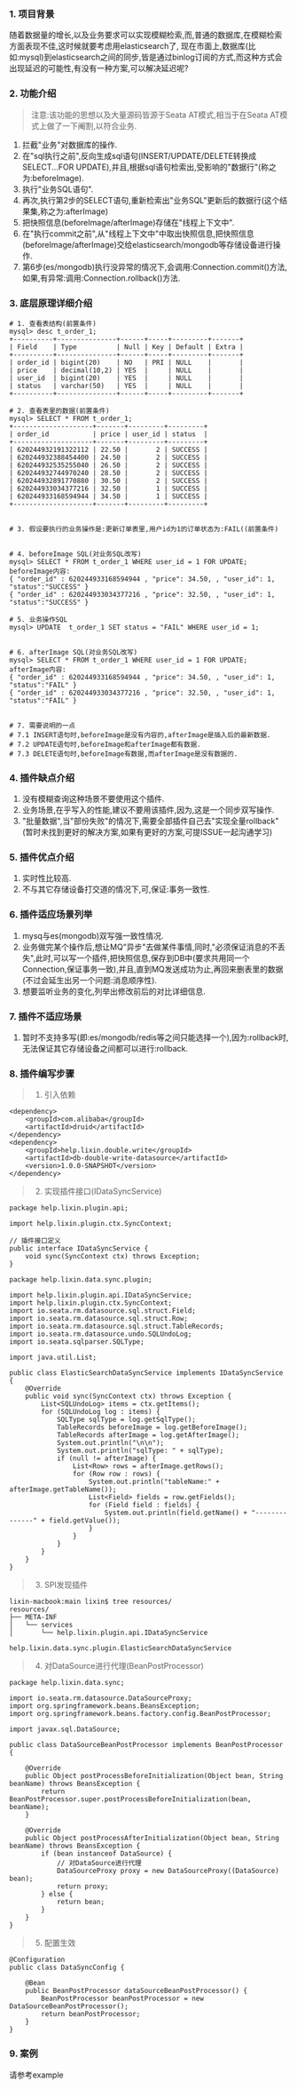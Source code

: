 ### 1. 项目背景

随着数据量的增长,以及业务要求可以实现模糊检索,而,普通的数据库,在模糊检索方面表现不佳,这时候就要考虑用elasticsearch了,
现在市面上,数据库(比如:mysql)到elasticsearch之间的同步,皆是通过binlog订阅的方式,而这种方式会出现延迟的可能性,有没有一种方案,可以解决延迟呢?

### 2. 功能介绍
> 注意:该功能的思想以及大量源码皆源于Seata AT模式,相当于在Seata AT模式上做了一下阉割,以符合业务.  

1) 拦截"业务"对数据库的操作.
2) 在"sql执行之前",反向生成sql语句(INSERT/UPDATE/DELETE转换成SELECT...FOR UPDATE),并且,根据sql语句检索出,受影响的"数据行"(称之为:beforeImage).
3) 执行"业务SQL语句".
4) 再次,执行第2步的SELECT语句,重新检索出"业务SQL"更新后的数据行(这个结果集,称之为:afterImage)
5) 把快照信息(beforeImage/afterImage)存储在"线程上下文中". 
6) 在"执行commit之前",从"线程上下文中"中取出快照信息,把快照信息(beforeImage/afterImage)交给elasticsearch/mongodb等存储设备进行操作. 
7) 第6步(es/mongodb)执行没异常的情况下,会调用:Connection.commit()方法,如果,有异常:调用:Connection.rollback()方法.


### 3. 底层原理详细介绍
```
# 1. 查看表结构(前置条件)
mysql> desc t_order_1;
+----------+---------------+------+-----+---------+-------+
| Field    | Type          | Null | Key | Default | Extra |
+----------+---------------+------+-----+---------+-------+
| order_id | bigint(20)    | NO   | PRI | NULL    |       |
| price    | decimal(10,2) | YES  |     | NULL    |       |
| user_id  | bigint(20)    | YES  |     | NULL    |       |
| status   | varchar(50)   | YES  |     | NULL    |       |
+----------+---------------+------+-----+---------+-------+

# 2. 查看表里的数据(前置条件)
mysql> SELECT * FROM t_order_1;
+--------------------+-------+---------+---------+
| order_id           | price | user_id | status  |
+--------------------+-------+---------+---------+
| 620244932191322112 | 22.50 |       2 | SUCCESS |
| 620244932388454400 | 24.50 |       2 | SUCCESS |
| 620244932535255040 | 26.50 |       2 | SUCCESS |
| 620244932744970240 | 28.50 |       2 | SUCCESS |
| 620244932891770880 | 30.50 |       2 | SUCCESS |
| 620244933034377216 | 32.50 |       1 | SUCCESS |
| 620244933168594944 | 34.50 |       1 | SUCCESS |
+--------------------+-------+---------+---------+


# 3. 假设要执行的业务操作是:更新订单表里,用户id为1的订单状态为:FAIL((前置条件)


# 4. beforeImage SQL(对业务SQL改写)
mysql> SELECT * FROM t_order_1 WHERE user_id = 1 FOR UPDATE;
beforeImage内容:
{ "order_id" : 620244933168594944 , "price": 34.50, , "user_id": 1, "status":"SUCCESS" }
{ "order_id" : 620244933034377216 , "price": 32.50, , "user_id": 1, "status":"SUCCESS" }

# 5. 业务操作SQL
mysql> UPDATE  t_order_1 SET status = "FAIL" WHERE user_id = 1;


# 6. afterImage SQL(对业务SQL改写)
mysql> SELECT * FROM t_order_1 WHERE user_id = 1 FOR UPDATE;
afterImage内容:
{ "order_id" : 620244933168594944 , "price": 34.50, , "user_id": 1, "status":"FAIL" }
{ "order_id" : 620244933034377216 , "price": 32.50, , "user_id": 1, "status":"FAIL" }


# 7. 需要说明的一点
# 7.1 INSERT语句时,beforeImage是没有内容的,afterImage是插入后的最新数据.
# 7.2 UPDATE语句时,beforeImage和afterImage都有数据. 
# 7.3 DELETE语句时,beforeImage有数据,而afterImage是没有数据的.
```

### 4. 插件缺点介绍

1) 没有模糊查询这种场景不要使用这个插件.
2) 业务场景,在乎写入的性能,建议不要用该插件,因为,这是一个同步双写操作. 
3) "批量数据",当"部份失败"的情况下,需要全部插件自己去"实现全量rollback"(暂时未找到更好的解决方案,如果有更好的方案,可提ISSUE一起沟通学习) 

### 5. 插件优点介绍
1) 实时性比较高.
2) 不与其它存储设备打交道的情况下,可,保证:事务一致性.    

### 6. 插件适应场景列举
1) mysq与es(mongodb)双写强一致性情况.    
2) 业务做完某个操作后,想让MQ"异步"去做某件事情,同时,"必须保证消息的不丢失",此时,可以写一个插件,把快照信息,保存到DB中(要求共用同一个Connection,保证事务一致),并且,直到MQ发送成功为止,再回来删表里的数据(不过会延生出另一个问题:消息顺序性).       
3) 想要监听业务的变化,列举出修改前后的对比详细信息.   

### 7. 插件不适应场景
1) 暂时不支持多写(即:es/mongodb/redis等之间只能选择一个),因为:rollback时,无法保证其它存储设备之间都可以进行:rollback.  

### 8. 插件编写步骤
> 1) 引入依赖

```
<dependency>
    <groupId>com.alibaba</groupId>
    <artifactId>druid</artifactId>
</dependency>
<dependency>
    <groupId>help.lixin.double.write</groupId>
    <artifactId>db-double-write-datasource</artifactId>
    <version>1.0.0-SNAPSHOT</version>
</dependency>
```

> 2) 实现插件接口(IDataSyncService)

```
package help.lixin.plugin.api;

import help.lixin.plugin.ctx.SyncContext;

// 插件接口定义
public interface IDataSyncService {
    void sync(SyncContext ctx) throws Exception;
}
```

```
package help.lixin.data.sync.plugin;

import help.lixin.plugin.api.IDataSyncService;
import help.lixin.plugin.ctx.SyncContext;
import io.seata.rm.datasource.sql.struct.Field;
import io.seata.rm.datasource.sql.struct.Row;
import io.seata.rm.datasource.sql.struct.TableRecords;
import io.seata.rm.datasource.undo.SQLUndoLog;
import io.seata.sqlparser.SQLType;

import java.util.List;

public class ElasticSearchDataSyncService implements IDataSyncService {
    @Override
    public void sync(SyncContext ctx) throws Exception {
        List<SQLUndoLog> items = ctx.getItems();
        for (SQLUndoLog log : items) {
            SQLType sqlType = log.getSqlType();
            TableRecords beforeImage = log.getBeforeImage();
            TableRecords afterImage = log.getAfterImage();
            System.out.println("\n\n");
            System.out.println("sqlType: " + sqlType);
            if (null != afterImage) {
                List<Row> rows = afterImage.getRows();
                for (Row row : rows) {
                    System.out.println("tableName:" + afterImage.getTableName());
                    List<Field> fields = row.getFields();
                    for (Field field : fields) {
                        System.out.println(field.getName() + "--------------" + field.getValue());
                    }
                }
            }
        }
    }
}
```

> 3) SPI发现插件

```
lixin-macbook:main lixin$ tree resources/
resources/
├── META-INF
│   └── services
│       └── help.lixin.plugin.api.IDataSyncService
```

```
help.lixin.data.sync.plugin.ElasticSearchDataSyncService
```

> 4) 对DataSource进行代理(BeanPostProcessor)

```
package help.lixin.data.sync;

import io.seata.rm.datasource.DataSourceProxy;
import org.springframework.beans.BeansException;
import org.springframework.beans.factory.config.BeanPostProcessor;

import javax.sql.DataSource;

public class DataSourceBeanPostProcessor implements BeanPostProcessor {

    @Override
    public Object postProcessBeforeInitialization(Object bean, String beanName) throws BeansException {
        return BeanPostProcessor.super.postProcessBeforeInitialization(bean, beanName);
    }

    @Override
    public Object postProcessAfterInitialization(Object bean, String beanName) throws BeansException {
        if (bean instanceof DataSource) {
            // 对DataSource进行代理
            DataSourceProxy proxy = new DataSourceProxy((DataSource) bean);
            return proxy;
        } else {
            return bean;
        }
    }
}
```

> 5) 配置生效

```
@Configuration
public class DataSyncConfig {

    @Bean
    public BeanPostProcessor dataSourceBeanPostProcessor() {
        BeanPostProcessor beanPostProcessor = new DataSourceBeanPostProcessor();
        return beanPostProcessor;
    }
}
```

### 9. 案例
请参考example
